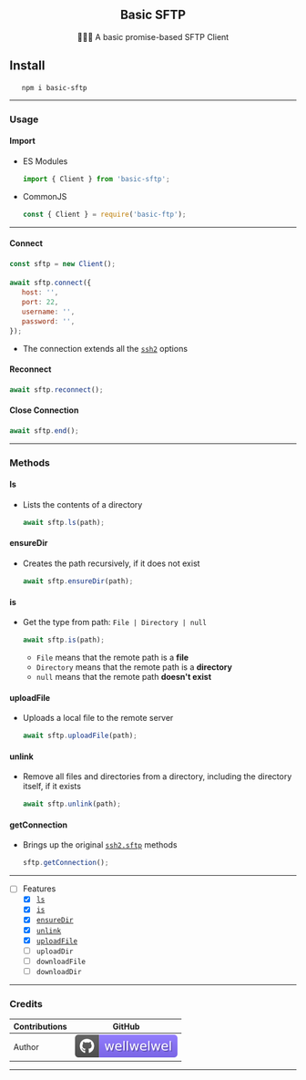 <h2 align="center">Basic SFTP</h2>
<p align="center">🤹🏻‍♀️ A basic promise-based SFTP Client</p>

## Install

```shell
   npm i basic-sftp
```

<hr />

### Usage

#### Import

-  ES Modules

   ```javascript
   import { Client } from 'basic-sftp';
   ```

-  CommonJS

   ```javascript
   const { Client } = require('basic-ftp');
   ```

<hr />

#### Connect

```javascript
const sftp = new Client();

await sftp.connect({
   host: '',
   port: 22,
   username: '',
   password: '',
});
```

-  The connection extends all the [`ssh2`](https://github.com/mscdex/ssh2) options

#### Reconnect

```javascript
await sftp.reconnect();
```

#### Close Connection

```javascript
await sftp.end();
```

<hr />

### Methods

#### ls

-  Lists the contents of a directory

   ```javascript
   await sftp.ls(path);
   ```

#### ensureDir

-  Creates the path recursively, if it does not exist

   ```javascript
   await sftp.ensureDir(path);
   ```

#### is

-  Get the type from path: `File | Directory | null`

   ```javascript
   await sftp.is(path);
   ```

   -  `File` means that the remote path is a **file**
   -  `Directory` means that the remote path is a **directory**
   -  `null` means that the remote path **doesn't exist**

#### uploadFile

-  Uploads a local file to the remote server

   ```javascript
   await sftp.uploadFile(path);
   ```

#### unlink

-  Remove all files and directories from a directory, including the directory itself, if it exists

   ```javascript
   await sftp.unlink(path);
   ```

#### getConnection

-  Brings up the original [`ssh2.sftp`](https://github.com/mscdex/ssh2/blob/master/SFTP.md) methods

   ```javascript
   sftp.getConnection();
   ```

<hr />

-  [ ] Features
   -  [x] [`ls`](./src/functions/ls.ts)
   -  [x] [`is`](./src/functions/is.ts)
   -  [x] [`ensureDir`](./src/functions/ensureDir.ts)
   -  [x] [`unlink`](./src/functions/unlink.ts)
   -  [x] [`uploadFile`](./src/functions/upload.ts)
   -  [ ] `uploadDir`
   -  [ ] `downloadFile`
   -  [ ] `downloadDir`

<hr />

### Credits

| Contributions | GitHub                                                                             |
| ------------- | ---------------------------------------------------------------------------------- |
| Author        | [![wellwelwel](./.github/assets/readme/author.svg)](https://github.com/wellwelwel) |

<hr />
